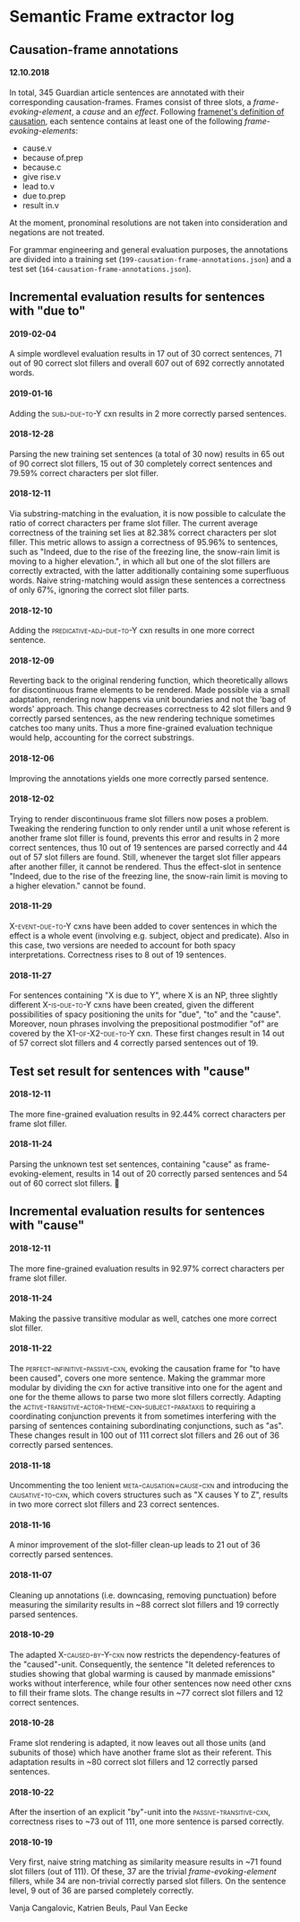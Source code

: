 # Semantic Frame extractor log

## Causation-frame annotations
#### 12.10.2018
In total, 345 Guardian article sentences are annotated with their corresponding causation-frames. Frames consist of three slots, a *frame-evoking-element*, a *cause* and an *effect*. Following [framenet's definition of causation](https://framenet2.icsi.berkeley.edu/fnReports/data/frameIndex.xml?frame=Causation), each sentence contains at least one of the following *frame-evoking-elements*:

* cause.v
* because of.prep
* because.c
* give rise.v
* lead to.v
* due to.prep
* result in.v

At the moment, pronominal resolutions are not taken into consideration and negations are not treated.

For grammar engineering and general evaluation purposes, the annotations are divided into a training set (`199-causation-frame-annotations.json`) and a test set (`164-causation-frame-annotations.json`).

## Incremental evaluation results for sentences with "due to"

#### 2019-02-04
A simple wordlevel evaluation results in 17 out of 30 correct sentences, 71 out of 90 correct slot fillers and overall 607 out of 692 correctly annotated words.

#### 2019-01-16
Adding the <span style="font-variant:small-caps;">subj-due-to-Y</span> cxn results in 2 more correctly parsed sentences.

#### 2018-12-28
Parsing the new training set sentences (a total of 30 now) results in 65 out of 90 correct slot fillers, 15 out of 30 completely correct sentences and 79.59% correct characters per slot filler.

#### 2018-12-11
Via substring-matching in the evaluation, it is now possible to calculate the ratio of correct characters per frame slot filler. The current average correctness of the training set lies at 82.38% correct characters per slot filler. This metric allows to assign a correctness of 95.96% to sentences, such as "Indeed, due to the rise of the freezing line, the snow-rain limit is moving to a higher elevation.", in which all but one of the slot fillers are correctly extracted, with the latter additionally containing some superfluous words. Naive string-matching would assign these sentences a correctness of only 67%, ignoring the correct slot filler parts.

#### 2018-12-10
Adding the <span style="font-variant:small-caps;">predicative-adj-due-to-Y</span> cxn results in one more correct sentence. 

#### 2018-12-09
Reverting back to the original rendering function, which theoretically allows for discontinuous frame elements to be rendered. Made possible via a small adaptation, rendering now happens via unit boundaries and not the 'bag of words' approach. This change decreases correctness to 42 slot fillers and 9 correctly parsed sentences, as the new rendering technique sometimes catches too many units. Thus a more fine-grained evaluation technique would help, accounting for the correct substrings.

#### 2018-12-06
Improving the annotations yields one more correctly parsed sentence.

#### 2018-12-02
Trying to render discontinuous frame slot fillers now poses a problem. Tweaking the rendering function to only render until a unit whose referent is another frame slot filler is found, prevents this error and results in 2 more correct sentences, thus 10 out of 19 sentences are parsed correctly and 44 out of 57 slot fillers are found. Still, whenever the target slot filler appears after another filler, it cannot be rendered. Thus the effect-slot in sentence "Indeed, due to the rise of the freezing line, the snow-rain limit is moving to a higher elevation." cannot be found.

#### 2018-11-29
<span style="font-variant:small-caps;">X-event-due-to-Y</span> cxns have been added to cover sentences in which the effect is a whole event (involving e.g. subject, object and predicate). Also in this case, two versions are needed to account for both spacy interpretations. Correctness rises to 8 out of 19 sentences.

#### 2018-11-27
For sentences containing "X is due to Y", where X is an NP, three slightly different <span style="font-variant:small-caps;">X-is-due-to-Y</span> cxns have been created, given the different possibilities of spacy positioning the units for "due", "to" and the "cause". Moreover, noun phrases involving the prepositional postmodifier "of" are covered by the <span style="font-variant:small-caps;">X1-of-X2-due-to-Y</span> cxn. These first changes result in 14 out of 57 correct slot fillers and 4 correctly parsed sentences out of 19.

## Test set result for sentences with "cause"

#### 2018-12-11
The more fine-grained evaluation results in 92.44% correct characters per frame slot filler.

#### 2018-11-24
Parsing the unknown test set sentences, containing "cause" as frame-evoking-element, results in 14 out of 20 correctly parsed sentences and 54 out of 60 correct slot fillers. 🎉

## Incremental evaluation results for sentences with "cause"

#### 2018-12-11
The more fine-grained evaluation results in 92.97% correct characters per frame slot filler.

#### 2018-11-24
Making the passive transitive modular as well, catches one more correct slot filler.

#### 2018-11-22
The <span style="font-variant:small-caps;">perfect-infinitive-passive-cxn</span>, evoking the causation frame for "to have been caused", covers one more sentence. Making the grammar more modular by dividing the cxn for active transitive into one for the agent and one for the theme allows to parse two more slot fillers correctly. Adapting the <span style="font-variant:small-caps;">active-transitive-actor-theme-cxn-subject-parataxis</span> to requiring a coordinating conjunction prevents it from sometimes interfering with the parsing of sentences containing subordinating conjunctions, such as "as". These changes result in 100 out of 111 correct slot fillers and 26 out of 36 correctly parsed sentences.

#### 2018-11-18
Uncommenting the too lenient <span style="font-variant:small-caps;">meta-causation=cause-cxn</span> and introducing the <span style="font-variant:small-caps;">causative-to-cxn</span>, which covers structures such as "X causes Y to Z", results in two more correct slot fillers and 23 correct sentences.

#### 2018-11-16
A minor improvement of the slot-filler clean-up leads to 21 out of 36 correctly parsed sentences.

#### 2018-11-07
Cleaning up annotations (i.e. downcasing, removing punctuation) before measuring the similarity results in ~88 correct slot fillers and 19 correctly parsed sentences.

#### 2018-10-29
The adapted <span style="font-variant:small-caps;">X-caused-by-Y-cxn</span> now restricts the dependency-features of the "caused"-unit. Consequently, the sentence "It deleted references to studies showing that global warming is caused by manmade emissions" works without interference, while four other sentences now need other cxns to fill their frame slots. The change results in ~77 correct slot fillers and 12 correct sentences.

#### 2018-10-28
Frame slot rendering is adapted, it now leaves out all those units (and subunits of those) which have another frame slot as their referent. This adaptation results in ~80 correct slot fillers and 12 correctly parsed sentences.

#### 2018-10-22
After the insertion of an explicit "by"-unit into the <span style="font-variant:small-caps;">passive-transitive-cxn</span>, correctness rises to ~73 out of 111, one more sentence is parsed correctly.

#### 2018-10-19
Very first, naive string matching as similarity measure results in ~71 found slot fillers (out of 111). Of these, 37 are the trivial *frame-evoking-element* fillers, while 34 are non-trivial correctly parsed slot fillers. On the sentence level, 9 out of 36 are parsed completely correctly.

Vanja Cangalovic, Katrien Beuls, Paul Van Eecke
